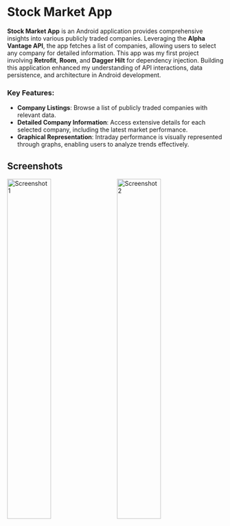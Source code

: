 # Stock Market App

**Stock Market App** is an Android application provides comprehensive insights into various publicly traded companies. Leveraging the **Alpha Vantage API**, the app fetches a list of companies, allowing users to select any company for detailed information.
This app was my first project involving **Retrofit**, **Room**, and **Dagger Hilt** for dependency injection. Building this application enhanced my understanding of API interactions, data persistence, and architecture in Android development.

### Key Features:
- **Company Listings**: Browse a list of publicly traded companies with relevant data.
- **Detailed Company Information**: Access extensive details for each selected company, including the latest market performance.
- **Graphical Representation**: Intraday performance is visually represented through graphs, enabling users to analyze trends effectively.

## Screenshots

<div>
  <img src="https://github.com/user-attachments/assets/b15a1415-20ce-49a7-9ad3-60b7b658378f" alt="Screenshot 1" width="45%" style="margin-right: 5%;"/>
  <img src="https://github.com/user-attachments/assets/dc9191ce-afd6-4bb5-ba5a-0d8f0441d59f" alt="Screenshot 2" width="45%"/>
</div>
